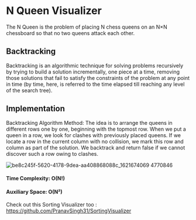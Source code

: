 # N Queen Visualizer
The N Queen is the problem of placing N chess queens on an N×N chessboard so that no two queens attack each other.

## Backtracking 
Backtracking is an algorithmic technique for solving problems recursively by trying to build a solution incrementally, one piece at a time, removing those solutions that fail to satisfy the constraints of the problem at any point in time (by time, here, is referred to the time elapsed till reaching any level of the search tree).

## Implementation
Backtracking Algorithm Method:
The idea is to arrange the queens in different rows one by one, beginning with the topmost row. When we put a queen in a row, we look for clashes with previously placed queens. If we locate a row in the current column with no collision, we mark this row and column as part of the solution. We backtrack and return false if we cannot discover such a row owing to clashes.

![be8c245f-5620-4178-9dea-aa408868088c_1621674069 4770846](https://user-images.githubusercontent.com/76558062/214358794-af24a83c-3f26-4a95-9291-542616ef0e18.gif)

#### Time Complexity: O(N!)
#### Auxiliary Space: O(N²)

Check out this Sorting Visualizer too : https://github.com/PranavSingh31/SortingVisualizer
